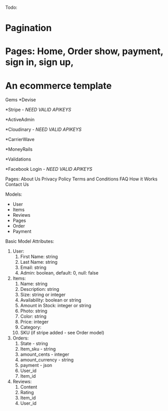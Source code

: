 Todo:
# Pagination
# Pages: Home, Order show, payment, sign in, sign up, 


# An ecommerce template

Gems
*Devise

*Stripe - *NEED VALID APIKEYS*

*ActiveAdmin

*Cloudinary - *NEED VALID APIKEYS*

*CarrierWave

*MoneyRails

*Validations

*Facebook Login - *NEED VALID APIKEYS*

Pages:
About Us
Privacy Policy
Terms and Conditions
FAQ
How it Works
Contact Us

Models:
- User 
- Items
- Reviews
- Pages
- Order 
- Payment

Basic Model Attributes:
1. User:
    1. First Name: string
    2. Last Name: string
    3. Email: string
    4. Admin: boolean, default:  0, null: false
2. Items:
    1. Name: string
    2. Description: string
    3. Size: string or integer
    4. Availability: boolean or string
    5. Amount in Stock: integer or string
    6. Photo: string
    7. Color: string
    8. Price: integer
    9. Category:
    10. SKU (if stripe added - see Order model)
3. Orders:
    1. State  - string
    2. Item_sku - string
    3. amount_cents - integer
    4. amount_currency - string
    5. payment - json
    6. User_id
    7. Item_id
4. Reviews:
    1. Content
    2. Rating
    3. Item_id
    4. User_id
